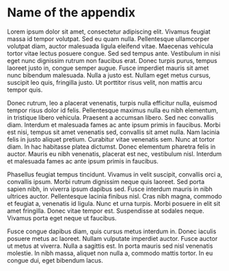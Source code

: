 # Name of the appendix

Lorem ipsum dolor sit amet, consectetur adipiscing elit. Vivamus feugiat massa id tempor volutpat. Sed eu quam nulla. Pellentesque ullamcorper volutpat diam, auctor malesuada ligula eleifend vitae. Maecenas vehicula tortor vitae lectus posuere congue. Sed sed tempus ante. Vestibulum in nisi eget nunc dignissim rutrum non faucibus erat. Donec turpis purus, tempus laoreet justo in, congue semper augue. Fusce imperdiet mauris sit amet nunc bibendum malesuada. Nulla a justo est. Nullam eget metus cursus, suscipit leo quis, fringilla justo. Ut porttitor risus velit, non mattis arcu tempor quis.

Donec rutrum, leo a placerat venenatis, turpis nulla efficitur nulla, euismod tempor risus dolor id felis. Pellentesque maximus nulla eu nibh elementum, in tristique libero vehicula. Praesent a accumsan libero. Sed nec convallis diam. Interdum et malesuada fames ac ante ipsum primis in faucibus. Morbi est nisi, tempus sit amet venenatis sed, convallis sit amet nulla. Nam lacinia felis in justo aliquet pretium. Curabitur vitae venenatis sem. Nunc at tortor diam. In hac habitasse platea dictumst. Donec elementum pharetra felis in auctor. Mauris eu nibh venenatis, placerat est nec, vestibulum nisl. Interdum et malesuada fames ac ante ipsum primis in faucibus.

Phasellus feugiat tempus tincidunt. Vivamus in velit suscipit, convallis orci a, convallis ipsum. Morbi rutrum dignissim neque quis laoreet. Sed porta sapien nibh, in viverra ipsum dapibus sed. Fusce interdum mauris in nibh ultrices auctor. Pellentesque lacinia finibus nisl. Cras nibh magna, commodo et feugiat a, venenatis id ligula. Nunc et urna turpis. Morbi posuere in elit sit amet fringilla. Donec vitae tempor est. Suspendisse at sodales neque. Vivamus porta eget neque ut faucibus.

Fusce congue dapibus diam, quis cursus metus interdum in. Donec iaculis posuere metus ac laoreet. Nullam vulputate imperdiet auctor. Fusce auctor ut metus at viverra. Nulla a sagittis est. In porta mauris sed nisl venenatis molestie. In nibh massa, aliquet non nulla a, commodo mattis tortor. In eu congue dui, eget bibendum lacus.
